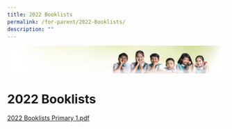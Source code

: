 ```yaml
---
title: 2022 Booklists
permalink: /for-parent/2022-Booklists/
description: ""
---
```

![](/images/Banner.jpg)

2022 Booklists
==============

[2022 Booklists Primary 1.pdf](/files/2022%20Booklists%20Primary%201.pdf)

